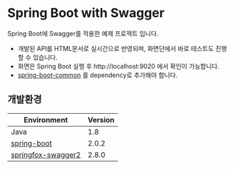 # Spring Boot with Swagger
Spring Boot에 Swagger를 적용한 예제 프로젝트 입니다.
- 개발된 API를 HTML문서로 실시간으로 반영되며, 화면단에서 바로 테스트도 진행할 수 있습니다.  
- 화면은 Spring Boot 실행 후 http://localhost:9020 에서 확인이 가능합니다.
- [spring-boot-common](https://github.com/joyoungc/spring-boot-sample-project/tree/master/spring-boot-common) 를 dependency로 추가해야 합니다.

## 개발환경
| Environment |  Version |
| ----- | ----- |
| Java | 1.8 |
| [spring-boot](https://github.com/spring-projects/spring-boot) | 2.0.2 |
| [springfox-swagger2](https://github.com/springfox/springfox) | 2.8.0 |
